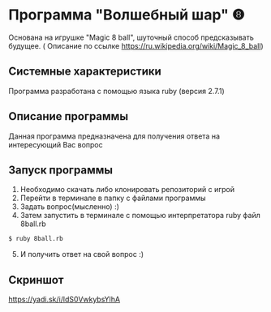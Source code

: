 # Программа "Волшебный шар" ❽
Основана на игрушке "Magic 8 ball", шуточный способ предсказывать будущее. ( Описание по ссылке https://ru.wikipedia.org/wiki/Magic_8_ball)

## Системные характеристики
Программа разработана с помощью языка ruby (версия 2.7.1)

## Описание программы
Данная программа предназначена для получения ответа на интересующий Вас вопрос

## Запуск программы
1. Необходимо скачать либо клонировать репозиторий с игрой
2. Перейти в терминале в папку с файлами программы
3. Задать вопрос(мысленно) :)
4. Затем запустить в терминале с помощью интерпретатора ruby файл 8ball.rb
```bash
$ ruby 8ball.rb
```
5. И получить ответ на свой вопрос :)

## Скриншот
https://yadi.sk/i/ldS0VwkybsYlhA
